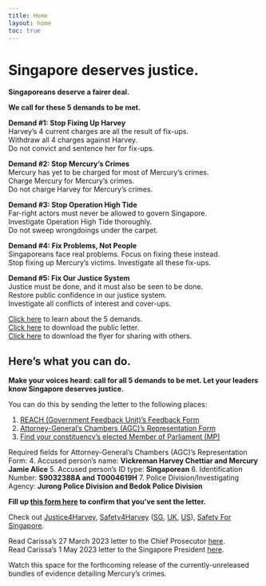 ```yaml
---
title: Home
layout: home
toc: true
---
```



# Singapore deserves justice.
**Singaporeans deserve a fairer deal.**

**<span class="red">We call for these 5 demands to be met.</span>**

**Demand #1: <span class="red">Stop Fixing Up Harvey</span>**\
Harvey’s 4 current charges are all the result of fix-ups.\
Withdraw all 4 charges against Harvey.\
Do not convict and sentence her for fix-ups.

**Demand #2: <span class="red">Stop Mercury’s Crimes</span>**\
Mercury has yet to be charged for most of Mercury’s crimes.\
Charge Mercury for Mercury’s crimes.\
Do not charge Harvey for Mercury’s crimes.

**Demand #3: <span class="red">Stop Operation High Tide</span>**\
Far-right actors must never be allowed to govern Singapore.\
Investigate Operation High Tide thoroughly.\
Do not sweep wrongdoings under the carpet.

**Demand #4: <span class="red">Fix Problems, Not People</span>**\
Singaporeans face real problems. Focus on fixing these instead.\
Stop fixing up Mercury’s victims. Investigate all these fix-ups.

**Demand #5: <span class="red">Fix Our Justice System</span>**\
Justice must be done, and it must also be seen to be done.\
Restore public confidence in our justice system.\
Investigate all conflicts of interest and cover-ups.

[Click here](https://justice4singapore.com/demands) to learn about the 5 demands.\
[Click here](https://justice4singapore.com/letter) to download the public letter.\
[Click here](https://justice4singapore.com/flyer) to download the flyer for sharing with others.

## <span class="red">Here’s what you can do.</span>
**Make your voices heard: call for all 5 demands to be met.
Let your leaders know Singapore deserves justice.**

You can do this by sending the letter to the following places:
1. [REACH (Government Feedback Unit)’s Feedback Form](https://form.gov.sg/5cc17daef99a6d00102b5c54)
2. [Attorney-General’s Chambers (AGC)’s Representation Form](https://form.gov.sg/5b95eada6fb8e5000f1e07b5)
3. [Find your constituency’s elected Member of Parliament (MP)](https://www.parliament.gov.sg/mps/find-mps-in-my-constituency)

Required fields for Attorney-General’s Chambers (AGC)’s Representation Form:
4. Accused person’s name: **Vickreman Harvey Chettiar and Mercury Jamie Alice**
5. Accused person’s ID type: **Singaporean**
6. Identification Number: **S9032388A and T0004619H**
7. Police Division/Investigating Agency: **Jurong Police Division and Bedok Police Division**

**Fill up [this form here](https://justice4singapore.com/action) to confirm that you’ve sent the letter.**

Check out [Justice4Harvey](https://instagram.com/justice4harvey), [Safety4Harvey](https://instagram.com/safety4harvey) ([SG](https://instagram.com/safety4harvey), [UK](https://instagram.com/safety4harveyuk), [US](https://instagram.com/safety4harveyus)), [Safety For Singapore](https://safetyforsingapore.com/).

Read Carissa’s 27 March 2023 letter to the Chief Prosecutor [here](https://ipfs.io/ipfs/QmY1Y3mjTKnjKi3G1DaL2Ge1sfjxcKXxVYzNPmXoPeiMaS).\
Read Carissa’s 1 May 2023 letter to the Singapore President [here](https://ipfs.io/ipfs/QmRLtnEtCHK8tUtVHw5hKiH5KNru3Ypg4f8JPJyo5Gi2Gv).

Watch this space for the forthcoming release of the currently-unreleased bundles of evidence detailing Mercury’s crimes.
